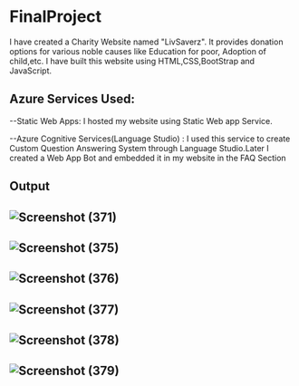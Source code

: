 # FinalProject
I have created a Charity Website named "LivSaverz". It provides donation options for various noble causes like Education for poor, Adoption of child,etc. 
I have built this website using HTML,CSS,BootStrap and JavaScript.

Azure Services Used:
--
--Static Web Apps: I hosted my website using Static Web app Service.

--Azure Cognitive Services(Language Studio) : I used this service to create Custom Question Answering System through Language Studio.Later I created a Web App Bot and embedded it in my website in the FAQ Section

Output
--
![Screenshot (371)](https://user-images.githubusercontent.com/92994005/197768525-522a9404-85fa-4e83-b270-7c40bcbb19d1.png)
--

![Screenshot (375)](https://user-images.githubusercontent.com/92994005/197770659-2ef77979-f720-41e1-974b-c5ac5ed7574d.png)
--

![Screenshot (376)](https://user-images.githubusercontent.com/92994005/197828309-59187af1-fe92-467e-9849-299622feb2fc.png)
--

![Screenshot (377)](https://user-images.githubusercontent.com/92994005/197828392-fa7887ae-ac4c-4cb6-95a4-b377d5f84d1d.png)
--

![Screenshot (378)](https://user-images.githubusercontent.com/92994005/197828458-ca727e7d-00af-480b-abe6-b388e60a3925.png)
--

![Screenshot (379)](https://user-images.githubusercontent.com/92994005/197828515-36a57427-b7e2-4b25-91b5-17c3f33c0279.png)
--
